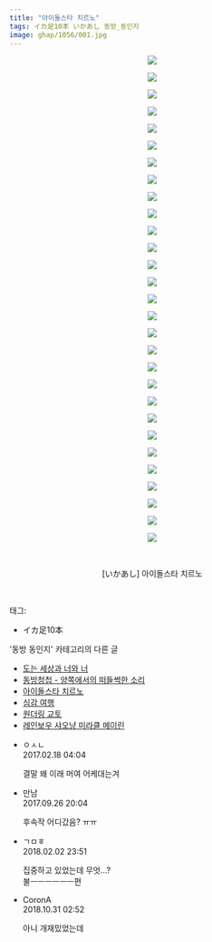 ```yaml
---
title: "아이돌스타 치르노"
tags: イカ足10本 いかあし 동방_동인지
image: ghap/1056/001.jpg
---
```

<div class="article">
<p style="text-align: center; clear: none; float: none;"><img src="{{ site.nasurl }}/ghap/1056/001.jpg"/></p>
<p style="text-align: center; clear: none; float: none;"><img src="{{ site.nasurl }}/ghap/1056/002.jpg"/></p>
<p style="text-align: center; clear: none; float: none;"><img src="{{ site.nasurl }}/ghap/1056/003.jpg"/></p>
<p style="text-align: center; clear: none; float: none;"><img src="{{ site.nasurl }}/ghap/1056/004.jpg"/></p>
<p style="text-align: center; clear: none; float: none;"><img src="{{ site.nasurl }}/ghap/1056/005.jpg"/></p>
<p style="text-align: center; clear: none; float: none;"><img src="{{ site.nasurl }}/ghap/1056/006.jpg"/></p>
<p style="text-align: center; clear: none; float: none;"><img src="{{ site.nasurl }}/ghap/1056/007.jpg"/></p>
<p style="text-align: center; clear: none; float: none;"><img src="{{ site.nasurl }}/ghap/1056/008.jpg"/></p>
<p style="text-align: center; clear: none; float: none;"><img src="{{ site.nasurl }}/ghap/1056/009.jpg"/></p>
<p style="text-align: center; clear: none; float: none;"><img src="{{ site.nasurl }}/ghap/1056/010.jpg"/></p>
<p style="text-align: center; clear: none; float: none;"><img src="{{ site.nasurl }}/ghap/1056/011.jpg"/></p>
<p style="text-align: center; clear: none; float: none;"><img src="{{ site.nasurl }}/ghap/1056/012.jpg"/></p>
<p style="text-align: center; clear: none; float: none;"><img src="{{ site.nasurl }}/ghap/1056/013.jpg"/></p>
<p style="text-align: center; clear: none; float: none;"><img src="{{ site.nasurl }}/ghap/1056/014.jpg"/></p>
<p style="text-align: center; clear: none; float: none;"><img src="{{ site.nasurl }}/ghap/1056/015.jpg"/></p>
<p style="text-align: center; clear: none; float: none;"><img src="{{ site.nasurl }}/ghap/1056/016.jpg"/></p>
<p style="text-align: center; clear: none; float: none;"><img src="{{ site.nasurl }}/ghap/1056/017.jpg"/></p>
<p style="text-align: center; clear: none; float: none;"><img src="{{ site.nasurl }}/ghap/1056/018.jpg"/></p>
<p style="text-align: center; clear: none; float: none;"><img src="{{ site.nasurl }}/ghap/1056/019.jpg"/></p>
<p style="text-align: center; clear: none; float: none;"><img src="{{ site.nasurl }}/ghap/1056/020.jpg"/></p>
<p style="text-align: center; clear: none; float: none;"><img src="{{ site.nasurl }}/ghap/1056/021.jpg"/></p>
<p style="text-align: center; clear: none; float: none;"><img src="{{ site.nasurl }}/ghap/1056/022.jpg"/></p>
<p style="text-align: center; clear: none; float: none;"><img src="{{ site.nasurl }}/ghap/1056/023.jpg"/></p>
<p style="text-align: center; clear: none; float: none;"><img src="{{ site.nasurl }}/ghap/1056/024.jpg"/></p>
<p style="text-align: center; clear: none; float: none;"><img src="{{ site.nasurl }}/ghap/1056/025.jpg"/></p>
<p style="text-align: center; clear: none; float: none;"><img src="{{ site.nasurl }}/ghap/1056/026.jpg"/></p>
<p style="text-align: center; clear: none; float: none;"><img src="{{ site.nasurl }}/ghap/1056/027.jpg"/></p>
<p style="text-align: center; clear: none; float: none;"><img src="{{ site.nasurl }}/ghap/1056/028.jpg"/></p>
<p style="text-align: center; clear: none; float: none;"><img src="{{ site.nasurl }}/ghap/1056/029.jpg"/></p>
<p style="text-align: center; clear: none; float: none;"><br/></p>
<p style="text-align: center; clear: none; float: none;">[いかあし] 아이돌스타 치르노</p>
<p><br/></p>
</div><div class="tagTrail">
<p>태그: </p>
<ul>
<li>イカ足10本</li>
</ul>
</div><div class="another">
<p>'동방 동인지' 카테고리의 다른 글</p>
<ul>
<li><a href="/2016-07-24-ghap_1058">도는 세상과 너와 너</a></li>
<li><a href="/2016-07-24-ghap_1057">동방청첩 - 양쪽에서의 떠들썩한 소리</a></li>
<li><a href="/2016-07-24-ghap_1056">아이돌스타 치르노</a></li>
<li><a href="/2016-07-24-ghap_1054">심감 여행</a></li>
<li><a href="/2016-07-24-ghap_1052">원더링 교토</a></li>
<li><a href="/2016-07-24-ghap_1050">레인보우 샤오냥 미라클 메이린</a></li>
</ul>
</div><div class="cb_module cb_fluid">
<div class="cb_wrt cb_profile">
<div class="comment">
<ul>
<li class="cb_thumb_off" id="comment14918143">
<div class="cb_comment_area">
<div class="cb_info_area">
<div class="cb_section">
<span class="cb_nick_name">ㅇㅅㄴ</span>
</div>
<div class="cb_section">
<span class="cb_date">2017.02.18 04:04 </span>
</div>
</div>
<div class="cb_dsc_comment">
<p class="cb_dsc">
											결말 왜 이래 머여 어케대는겨 
										</p>
</div>
</div></li>
<li class="cb_thumb_off" id="comment15091072">
<div class="cb_comment_area">
<div class="cb_info_area">
<div class="cb_section">
<span class="cb_nick_name">만남</span>
</div>
<div class="cb_section">
<span class="cb_date">2017.09.26 20:04 </span>
</div>
</div>
<div class="cb_dsc_comment">
<p class="cb_dsc">
											후속작 어디갔음? ㅠㅠ
										</p>
</div>
</div></li>
<li class="cb_thumb_off" id="comment15190551">
<div class="cb_comment_area">
<div class="cb_info_area">
<div class="cb_section">
<span class="cb_nick_name">ㄱㅁㅎ</span>
</div>
<div class="cb_section">
<span class="cb_date">2018.02.02 23:51 </span>
</div>
</div>
<div class="cb_dsc_comment">
<p class="cb_dsc">
											집중하고 있었는데 무엇...?<br/>
불ㅡㅡㅡㅡㅡㅡ편
										</p>
</div>
</div></li>
<li class="cb_thumb_off" id="comment15365342">
<div class="cb_comment_area">
<div class="cb_info_area">
<div class="cb_section">
<span class="cb_nick_name">CoronA</span>
</div>
<div class="cb_section">
<span class="cb_date">2018.10.31 02:52 </span>
</div>
</div>
<div class="cb_dsc_comment">
<p class="cb_dsc">
											아니 개재밌었는데
										</p>
</div>
</div></li>
</ul>
</div>
</div><!-- commentList close -->
</div>